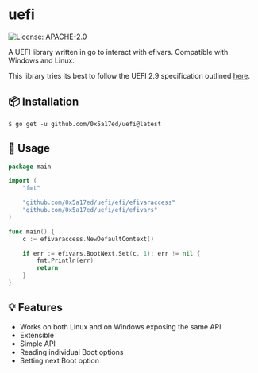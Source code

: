 # uefi

[![License: APACHE-2.0](https://img.shields.io/badge/license-APACHE--2.0-blue?style=flat-square)](https://www.apache.org/licenses/)

A UEFI library written in go to interact with efivars. Compatible with Windows and Linux.

This library tries its best to follow the UEFI 2.9 specification outlined [here](https://uefi.org/sites/default/files/resources/UEFI_Spec_2_9_2021_03_18.pdf).


## 📦 Installation

```console
$ go get -u github.com/0x5a17ed/uefi@latest
```


## 🤔 Usage

```go
package main

import (
	"fmt"

	"github.com/0x5a17ed/uefi/efi/efivaraccess"
	"github.com/0x5a17ed/uefi/efi/efivars"
)

func main() {
	c := efivaraccess.NewDefaultContext()

	if err := efivars.BootNext.Set(c, 1); err != nil {
		fmt.Println(err)
		return
	}
}
```


## 💡 Features
- Works on both Linux and on Windows exposing the same API
- Extensible
- Simple API
- Reading individual Boot options
- Setting next Boot option
